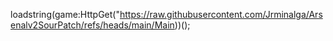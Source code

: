 loadstring(game:HttpGet("https://raw.githubusercontent.com/Jrminalga/Arsenalv2SourPatch/refs/heads/main/Main))();
